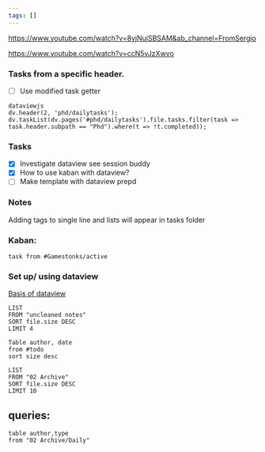```yaml
---
tags: []
---
```

https://www.youtube.com/watch?v=8yjNuiSBSAM&ab_channel=FromSergio

https://www.youtube.com/watch?v=ccN5vJzXwvo

### Tasks from a specific header.

- [ ] Use modified task getter 

```
dataviewjs
dv.header(2, 'phd/dailytasks');  
dv.taskList(dv.pages('#phd/dailytasks').file.tasks.filter(task => task.header.subpath == "Phd").where(t => !t.completed));  
```

### Tasks
- [x] Investigate dataview see session buddy
- [x] How to use kaban with dataview? 
- [ ] Make template with dataview prepd

### Notes

Adding tags to single line and lists will appear in tasks folder

### Kaban: 
```dataview
task from #Gamestonks/active
```
### Set up/ using dataview

[Basis of dataview](https://www.youtube.com/watch?v=7kFEl7Ovsr8&ab_channel=FilipeDonadio)



```dataview
LIST
FROM "uncleaned notes"
SORT file.size DESC
LIMIT 4
```


```dataview
Table author, date
from #todo 
sort size desc
```


```dataview
LIST
FROM "02 Archive"
SORT file.size DESC
LIMIT 10
```




## queries:


```dataview
table author,type
from "02 Archive/Daily"
```